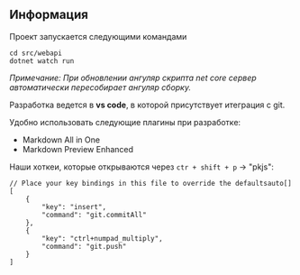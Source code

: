## Информация

Проект запускается следующими командами

    cd src/webapi
    dotnet watch run

*Примечание: При обновлении ангуляр скрипта net core сервер автоматически пересобирает ангуляр сборку.*


Разработка ведется в **vs code**, в которой присутствует итеграция с git.

Удобно использовать следующие плагины при разработке:

- Markdown All in One
- Markdown Preview Enhanced

Наши хоткеи, которые открываются через `ctr + shift + p` -> "pkjs":

    // Place your key bindings in this file to override the defaultsauto[]
    [
        {
            "key": "insert",
            "command": "git.commitAll"
        },
        {
            "key": "ctrl+numpad_multiply",
            "command": "git.push"
        }
    ]